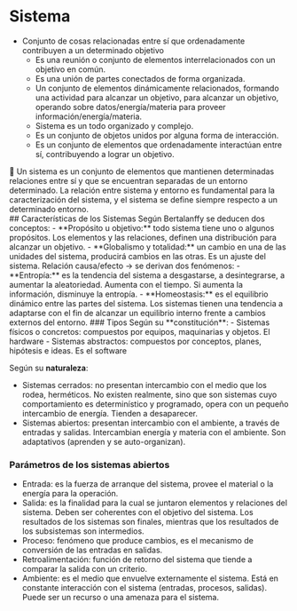 # Sistema
- Conjunto de cosas relacionadas entre sí que ordenadamente contribuyen a un determinado objetivo
    - Es una reunión o conjunto de elementos interrelacionados con un objetivo en común.
    - Es una unión de partes conectados de forma organizada.
    - Un conjunto de elementos dinámicamente relacionados, formando una actividad para alcanzar un objetivo, para alcanzar un objetivo, operando sobre datos/energía/materia para proveer información/energía/materia.
    - Sistema es un todo organizado y complejo.
    - Es un conjunto de objetos unidos por alguna forma de interacción.
    - Es un conjunto de elementos que ordenadamente interactúan entre sí, contribuyendo a lograr un objetivo.

<aside> 
	🔑 Un sistema es un conjunto de elementos que mantienen determinadas relaciones entre sí y que se encuentran separadas de un entorno determinado. La relación entre sistema y entorno es fundamental para la caracterización del sistema, y el sistema se define siempre respecto a un determinado entorno.
</aside>
## Características de los Sistemas
Según Bertalanffy se deducen dos conceptos:
- **Propósito u objetivo:** todo sistema tiene uno o algunos propósitos. Los elementos y las relaciones, definen una distribución para alcanzar un objetivo.
- **Globalismo y totalidad:** un cambio en una de las unidades del sistema, producirá cambios en las otras. Es un ajuste del sistema. Relación causa/efecto → se derivan dos fenómenos:
    - **Entropía:** es la tendencia del sistema a desgastarse, a desintegrarse, a aumentar la aleatoriedad. Aumenta con el tiempo. Si aumenta la información, disminuye la entropía.
    - **Homeostasis:** es el equilibrio dinámico entre las partes del sistema. Los sistemas tienen una tendencia a adaptarse con el fin de alcanzar un equilibrio interno frente a cambios externos del entorno.
### Tipos
Según su **constitución**:
- Sistemas físicos o concretos: compuestos por equipos, maquinarias y objetos. El hardware
- Sistemas abstractos: compuestos por conceptos, planes, hipótesis e ideas. Es el software

Según su **naturaleza**:
- Sistemas cerrados: no presentan intercambio con el medio que los rodea, herméticos. No existen realmente, sino que son sistemas cuyo comportamiento es determinístico y programado, opera con un pequeño intercambio de energía. Tienden a desaparecer.
- Sistemas abiertos: presentan intercambio con el ambiente, a través de entradas y salidas. Intercambian energía y materia con el ambiente. Son adaptativos (aprenden y se auto-organizan). 
### Parámetros de los sistemas abiertos
- Entrada: es la fuerza de arranque del sistema, provee el material o la energía para la operación.
- Salida: es la finalidad para la cual se juntaron elementos y relaciones del sistema. Deben ser coherentes con el objetivo del sistema. Los resultados de los sistemas son finales, mientras que los resultados de los subsistemas son intermedios.
- Proceso: fenómeno que produce cambios, es el mecanismo de conversión de las entradas en salidas.
- Retroalimentación: función de retorno del sistema que tiende a comparar la salida con un criterio.
- Ambiente: es el medio que envuelve externamente el sistema. Está en constante interacción con el sistema (entradas, procesos, salidas). Puede ser un recurso o una amenaza para el sistema.